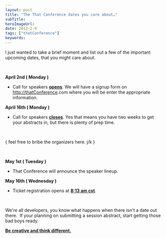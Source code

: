 ```yaml
---
layout: post 
title: "The That Conference dates you care about…"
subTitle: 
heroImageUrl: 
date: 2012-2-9
tags: ["thatConference"]
keywords: 
---
```


I just wanted to take a brief moment and list out a few of the important upcoming dates, that you might care about.

&#160;

**April 2nd ( Monday )**

*   Call for speakers **<u>opens</u>**. We will have a signup form on [http://](http://thatConference.com)[thatConference](http://thatconference.com/).com</a> where you will be enter the appropriate information.  

**April 16th ( Monday )**

*   Call for speakers **<u>closes</u>**. Yes that means you have two weeks to get your abstracts in, but there is plenty of prep time.  

&#160;

{ feel free to bribe the organizers here. j/k }

&#160;

**May 1st ( Tuesday )**

*   That Conference will announce the speaker lineup.  

**May 16th ( Wednesday )**

*   Ticket registration opens at **<u>8:13 am cst</u>**.  

&#160;

We're all developers, you know what happens when there isn't a date out there.&#160; If your planning on submitting a session abstract, start getting those bad boys ready. **<u></u>**

**<u>Be creative and think different.</u>**